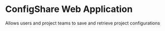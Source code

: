 # ConfigShare Web Application

Allows users and project teams to save and retrieve project configurations